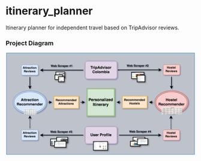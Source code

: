 # itinerary_planner
Itinerary planner for independent travel based on TripAdvisor reviews.

### Project Diagram ###
![Trip Planner Process Diagram](https://github.com/reichsmarc/itinerary_planner/blob/master/images/process_diagram.png?raw=true)
